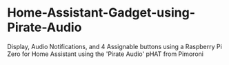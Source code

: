 # Home-Assistant-Gadget-using-Pirate-Audio
Display, Audio Notifications, and 4 Assignable buttons using a Raspberry Pi Zero for Home Assistant using the 'Pirate Audio' pHAT from Pimoroni

